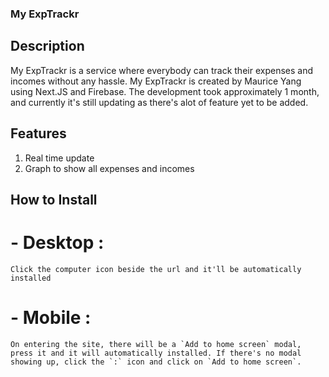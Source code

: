 ### My ExpTrackr

## Description
My ExpTrackr is a service where everybody can track their expenses and incomes without any hassle. My ExpTrackr is created by Maurice Yang using Next.JS and Firebase. The development took approximately 1 month, and currently it's still updating as there's alot of feature yet to be added.

## Features
1. Real time update
2. Graph to show all expenses and incomes

## How to Install
# - Desktop :
    Click the computer icon beside the url and it'll be automatically installed
# - Mobile :
    On entering the site, there will be a `Add to home screen` modal, press it and it will automatically installed. If there's no modal showing up, click the `:` icon and click on `Add to home screen`.
